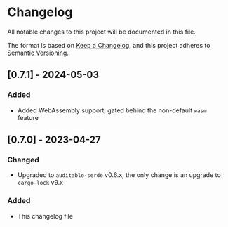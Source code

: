 # Changelog

All notable changes to this project will be documented in this file.

The format is based on [Keep a Changelog](https://keepachangelog.com/en/1.0.0/),
and this project adheres to [Semantic Versioning](https://semver.org/spec/v2.0.0.html).

## [0.7.1] - 2024-05-03

### Added

 - Added WebAssembly support, gated behind the non-default `wasm` feature

## [0.7.0] - 2023-04-27

### Changed

 - Upgraded to `auditable-serde` v0.6.x, the only change is an upgrade to `cargo-lock` v9.x

### Added
 - This changelog file
